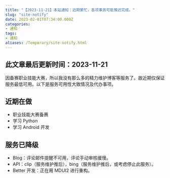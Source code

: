 ```yaml
---
title: "【2023-11-21】本站通知：近期繁忙，各项事务可能推迟完成。"
slug: "site-notify"
date: 2023-02-01T07:34:00.000Z
categories:
- 通知
tags:
- 通知
aliases: /Temporary/site-notify.html
---
```


## 此文章最后更新时间：2023-11-21

  因备赛职业技能大赛，所以我没有那么多的精力维护博客等服务了。故近期仅保证服务最低可用。以下是服务可用性大致情况及代办事项。

## 近期在做

  - 职业技能大赛备赛
  - 学习 Python
  - 学习 Android 开发

## 服务已降级
  - Blog：评论邮件提醒不可用，评论手动审核缓慢。
  - API：clip（服务维护推后），bing（服务维护推后，或考虑停止此服务）。
  - Better 开发：正在用 MDUI2 进行重构。
